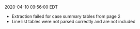2020-04-10 09:56:00 EDT


- Extraction failed for case summary tables from page 2
- Line list tables were not parsed correctly and are not included
